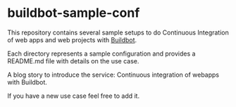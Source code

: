 # buildbot-sample-conf

This repository contains several sample setups to do Continuous Integration of web apps and web projects with [Buildbot](http://buildbot.net).

Each directory represents a sample configuration and provides a README.md file with details on the use case.

A blog story to introduce the service: Continuous integration of webapps with Buildbot.

If you have a new use case feel free to add it.
